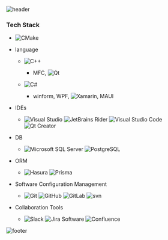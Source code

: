 ![header](https://capsule-render.vercel.app/api?type=waving&&color=gradient&height=80&section=header&fontSize=90)
### Tech Stack  
- ![CMake](https://img.shields.io/badge/CMake-444444?style=flat-square&logo=CMake)

- language  
  - ![C++](https://img.shields.io/badge/C++-444444?style=flat-square&logo=C%2B%2B)
    - MFC, ![Qt](https://img.shields.io/badge/Qt_Quick-444444?style=flat-square&logo=Qt)  

  - ![C#](https://img.shields.io/badge/C%23-444444?style=flat-square&logo=.NET)
    - winform, WPF, ![Xamarin](https://img.shields.io/badge/Xamarin-444444?style=flat-square&logo=Xamarin), MAUI

- IDEs
  - ![Visual Studio](https://img.shields.io/badge/Visual_Studio-444444?style=flat-square&logo=VisualStudio)
  ![JetBrains Rider](https://img.shields.io/badge/Rider-444444?style=flat-square&logo=Rider)
  ![Visual Studio Code](https://img.shields.io/badge/VSCode-444444?style=flat-square&logo=VisualStudioCode)
  ![Qt Creator](https://img.shields.io/badge/Qt_Creator-444444?style=flat-square&logo=Qt)

- DB  
  - ![Microsoft SQL Server](https://img.shields.io/badge/MSSQL-444444?style=flat-square&logo=MicrosoftSQLServer)
![PostgreSQL](https://img.shields.io/badge/PostgreSQL-444444?style=flat-square&logo=PostgreSQL)

- ORM  
  - ![Hasura](https://img.shields.io/badge/Hasura-444444?style=flat-square&logo=Hasura)
![Prisma](https://img.shields.io/badge/Prisma-444444?style=flat-square&logo=Prisma)

- Software Configuration Management  
  - ![Git](https://img.shields.io/badge/Git-444444?style=flat-square&logo=Git)
![GitHub](https://img.shields.io/badge/GitHub-444444?style=flat-square&logo=GitHub)
![GitLab](https://img.shields.io/badge/GitLab-444444?style=flat-square&logo=GitLab)
![svn](https://img.shields.io/badge/svn-444444?style=flat-square&logo=svn)

- Collaboration Tools  
  - ![Slack](https://img.shields.io/badge/Slack-444444?style=flat-square&logo=Slack)
![Jira Software](https://img.shields.io/badge/JiraSoftware-444444?style=flat-square&logo=JiraSoftware)
![Confluence](https://img.shields.io/badge/Confluence-444444?style=flat-square&logo=Confluence)



![footer](https://capsule-render.vercel.app/api?type=waving&&color=gradient&height=80&section=footer&fontSize=90)
